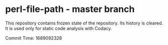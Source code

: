 # perl-file-path - master branch

This repository contains frozen state of the repository.
Its history is cleared. It is used only for static code
analysis with Codacy.

Commit Time: 1689092328
